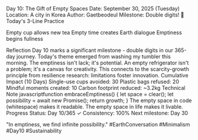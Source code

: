 Day 10: The Gift of Empty Spaces
Date: September 30, 2025 (Tuesday)
Location: A city in Korea
Author: Gaetbeodeul
Milestone: Double digits! 🎯
Today's 3-Line Practice

Empty cup allows new tea
Empty time creates Earth dialogue
Emptiness begins fullness

Reflection
Day 10 marks a significant milestone - double digits in our 365-day journey.
Today's theme emerged from washing my tumbler this morning. The emptiness isn't lack; it's potential. An empty refrigerator isn't a problem; it's a canvas for creativity.
This connects to the scarcity-growth principle from resilience research: limitations foster innovation.
Cumulative Impact (10 Days)
Single-use cups avoided: 30
Plastic bags refused: 20  
Mindful moments created: 10
Carbon footprint reduced: ~3.2kg
Technical Note
javascriptfunction embraceEmptiness() {
  let space = clear();
  let possibility = await new Promise();
  return growth;
}
The empty space in code (whitespace) makes it readable.
The empty space in life makes it livable.
Progress
Status: Day 10/365 ✓
Consistency: 100%
Next milestone: Day 30

"In emptiness, we find infinite possibility."
#EarthConversation #Minimalism #Day10 #Sustainability
